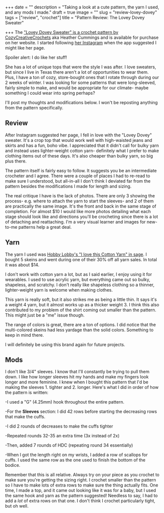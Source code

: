 +++
date = ""
description = "Taking a look at a cute pattern, the yarn I used, and any mods I made."
draft = true
image = ""
slug = "review-lovey-dovey"
tags = ["review", "crochet"]
title = "Pattern Review: The Lovey Dovey Sweater"

+++
The ["Lovey Dovey Sweater" is a crochet pattern by CozyCreativeCrochets](https://www.cozycreativecrochets.com/product-page/the-lovey-dovey-sweater-crochet-pattern) aka Heather Cummings and is available for purchase on her website. I started following [her Instagram](https://www.instagram.com/cozycreativecrochets/) when the app suggested I might like her page.

Spoiler alert: I do like her stuff!

She has a lot of unique tops that were the style I was after. I love sweaters, but since I live in Texas there aren't a lot of opportunities to wear them. Plus, I have a ton of cozy, store-bought ones that I rotate through during our 2 weeks of winter. I was looking for some patterns that were long-sleeved, fairly simple to make, and would be appropriate for our climate- maybe something I could wear into spring perhaps?

I'll post my thoughts and modifications below. I won't be reposting anything from the pattern specifically.

## Review

After Instagram suggested her page, I fell in love with the "Lovey Dovey" sweater. It's a crop top that would work well with high-waisted jeans and skirts and has a fun, boho vibe. I appreciated that it didn't call for bulky yarn and instead uses lighter-weight cotton yarn- definitely what I prefer to make clothing items out of these days. It's also cheaper than bulky yarn, so big plus there.

The pattern itself is fairly easy to follow. It suggests you be an intermediate crocheter and I agree. There were a couple of places I had to re-read to make sure I understood, but all-in-all I don't think I deviated far from the pattern besides the modifications I made for length and sizing.

The real critique I have is the lack of photos. There are only 3 showing the process- e.g. where to attach the yarn to start the sleeves- and 2 of them are practically the same image. It's the front and back in the same stage of completion. For almost $10 I would like more photos detailing what each stage should look like and directions you'll be crocheting since there is a lot of detaching and reattaching. I'm a very visual learner and images for new-to-me patterns help a great deal.

## Yarn

The yarn I used was [Hobby Lobby's "I love this Cotton Yarn" in sage](https://www.hobbylobby.com/Yarn-Needle-Art/Yarn/Sage-I-Love-This-Cotton-Yarn/p/36185). I bought 5 skeins and went during one of their 30% off all yarn sales. In total it was about $14.

I don't work with cotton yarn a lot, but as I said earlier, I enjoy using it for wearables. I used to use acrylic yarn, but everything came out so bulky, shapeless, and scratchy. I don't really like shapeless clothing so a thinner, lighter-weight yarn is welcome when making clothes.

This yarn is really soft, but it also strikes me as being a little thin. It says it's a weight 4 yarn, but it almost works up as a thicker weight 3. I think this also contributed to my problem of the shirt coming out smaller than the pattern. This might just be a "me" issue though.

The range of colors is great, there are a ton of options. I did notice that the multi-colored skeins had less yardage than the solid colors. Something to keep in mind there.

I will definitely be using this brand again for future projects.

## Mods

I don't like 3/4" sleeves. I know that I'll constantly be trying to pull them down. I like how longer sleeves hit my hands and make my fingers look longer and more feminine. I knew when I bought this pattern that I'd be making the sleeves 1. tighter and 2. longer. Here's what I did in order of how the pattern is written:

\-I used a "G" (4.25mm) hook throughout the entire pattern.

\-For the **Sleeves** section: I did 42 rows before starting the decreasing rows that make the cuffs.

\-I did 2 rounds of decreases to make the cuffs tighter

\-Repeated rounds 32-35 an extra time (3x instead of 2x)

\-Then, added 7 rounds of HDC (repeating round 34 essentially)

\-When I got the length right on my wrists, I added a row of scallops for cuffs. I used the same row as the one used to finish the bottom of the bodice.

Remember that this is all relative. Always try on your piece as you crochet to make sure you're getting the sizing right. I crochet smaller than the pattern so I have to make lots of extra rows to make sure the thing actually fits. One time, I made a top, and it came out looking like it was for a baby, but I used the same hook and yarn as the pattern suggested! Needless to say, I had to add a _lot_ of extra rows on that one. I don't think I crochet particularly tight, but oh well.